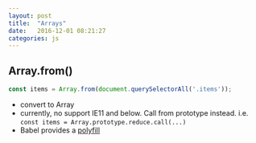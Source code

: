 ```yaml
---
layout: post
title:  "Arrays"
date:   2016-12-01 08:21:27
categories: js
---
```


## Array.from()

```javascript
const items = Array.from(document.querySelectorAll('.items'));
```
- convert to Array
- currently, no support IE11 and below. Call from prototype instead. i.e. `const items = Array.prototype.reduce.call(...)`
- Babel provides a [polyfill](https://babeljs.io/docs/usage/polyfill/)